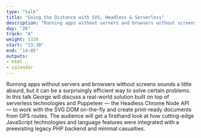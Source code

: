```yaml
---
type: "talk"
title: "Going the Distance with SVG, Headless & Serverless"
description: "Running apps without servers and browsers without screens sounds a little absurd, but it can be a surprisingly efficient way to solve certain problems."
day: "26"
track: "A"
weight: 1330
start: "13:30"
end: "14:05"
outputs:
- html
- calendar
---
```


Running apps without servers and browsers without screens sounds a little absurd, but it can be a surprisingly efficient way to solve certain problems. In this talk George will discuss a real-world solution built on top of serverless technologies and Puppeteer — the Headless Chrome Node API — to work with the SVG DOM on-the-fly and create print-ready documents from GPS routes. The audience will get a firsthand look at how cutting-edge JavaScript technologies and language features were integrated with a preexisting legacy PHP backend and minimal casualties.